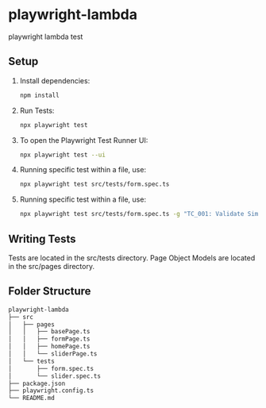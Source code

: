 # playwright-lambda
playwright lambda test

## Setup
1. Install dependencies:
   ```sh
   npm install

2. Run Tests:
   ```sh
   npx playwright test

3. To open the Playwright Test Runner UI:
   ```sh
   npx playwright test --ui

4. Running specific test within a file, use:
   ```sh
   npx playwright test src/tests/form.spec.ts

5. Running specific test within a file, use:
   ```sh
   npx playwright test src/tests/form.spec.ts -g "TC_001: Validate Simple Form Submission"

## Writing Tests
Tests are located in the src/tests directory.
Page Object Models are located in the src/pages directory.

## Folder Structure
   ```sh
   playwright-lambda
   ├── src
   │   ├── pages
   │   │   ├── basePage.ts
   │   │   ├── formPage.ts
   │   │   ├── homePage.ts
   │   │   └── sliderPage.ts
   │   └── tests
   │       ├── form.spec.ts
   │       └── slider.spec.ts
   ├── package.json
   ├── playwright.config.ts
   └── README.md